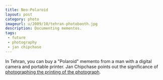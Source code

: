 ```yaml
---
title: Neo-Polaroid
layout: post
category: photo
imageurl: u/2009/10/tehran-photobooth.jpg
description: Documenting mementos.
tags:
 - future
 - photography
 - jan chipchase
---
```


In Tehran, you can buy a "Polaroid" memento from a man with a digital camera and portable printer. Jan Chipchase points out the significance of [photographing the printing of the photograph][1].

[1]:http://www.janchipchase.com/blog/archives/2009/10/everyday-forensics.html